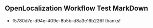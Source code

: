 ## OpenLocalization Workflow Test MarkDown
* f5780d7e-d94e-409e-8b5b-d8a3e16b226f thanks!

<!--HONumber=Jul16_HO3-->


